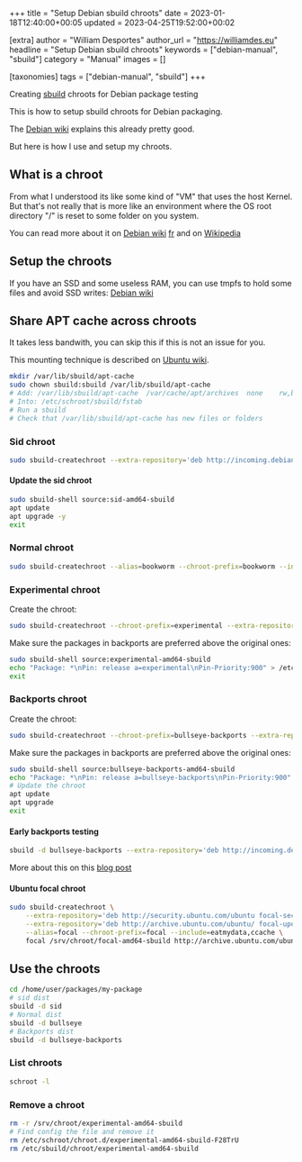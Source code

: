 +++
title = "Setup Debian sbuild chroots"
date = 2023-01-18T12:40:00+00:05
updated = 2023-04-25T19:52:00+00:02

[extra]
author = "William Desportes"
author_url = "https://williamdes.eu"
headline = "Setup Debian sbuild chroots"
keywords = ["debian-manual", "sbuild"]
category = "Manual"
images = []


[taxonomies]
tags = ["debian-manual", "sbuild"]
+++

Creating [sbuild](https://wiki.debian.org/sbuild) chroots for Debian package testing

<!-- more -->

This is how to setup sbuild chroots for Debian packaging.

The [Debian wiki](https://wiki.debian.org/sbuild) explains this already pretty good.

But here is how I use and setup my chroots.

## What is a chroot

From what I understood its like some kind of "VM" that uses the host Kernel.
But that's not really that is more like an environment where the OS root directory "/" is reset to some folder on you system.

You can read more about it on [Debian wiki](https://wiki.debian.org/chroot) [fr](https://wiki.debian.org/fr/Chroot) and on [Wikipedia](https://en.wikipedia.org/wiki/Chroot)

## Setup the chroots

If you have an SSD and some useless RAM, you can use tmpfs to hold some files and avoid SSD writes: [Debian wiki](https://wiki.debian.org/sbuild#sbuild_with_tmpfs_.28schroot.29)

## Share APT cache across chroots

It takes less bandwith, you can skip this if this is not an issue for you.

This mounting technique is described on [Ubuntu wiki](https://wiki.ubuntu.com/SimpleSbuild).

```sh
mkdir /var/lib/sbuild/apt-cache
sudo chown sbuild:sbuild /var/lib/sbuild/apt-cache
# Add: /var/lib/sbuild/apt-cache  /var/cache/apt/archives  none    rw,bind 0   0
# Into: /etc/schroot/sbuild/fstab
# Run a sbuild
# Check that /var/lib/sbuild/apt-cache has new files or folders
```

### Sid chroot

```sh
sudo sbuild-createchroot --extra-repository='deb http://incoming.debian.org/debian-buildd/ buildd-unstable main' --extra-repository='deb http://incoming.debian.org/debian-buildd/ buildd-sid main' --alias=sid --chroot-prefix=sid --include=eatmydata,ccache sid /srv/chroot/sid-amd64-sbuild http://ftp.fr.debian.org/debian
```

#### Update the sid chroot

```sh
sudo sbuild-shell source:sid-amd64-sbuild
apt update
apt upgrade -y
exit
```

### Normal chroot

```sh
sudo sbuild-createchroot --alias=bookworm --chroot-prefix=bookworm --include=eatmydata,ccache bookworm /srv/chroot/bookworm-amd64-sbuild http://ftp.fr.debian.org/debian
```

### Experimental chroot

Create the chroot:

```sh
sudo sbuild-createchroot --chroot-prefix=experimental --extra-repository='deb http://deb.debian.org/debian experimental main' --include=eatmydata,ccache bookworm /srv/chroot/experimental-amd64-sbuild http://ftp.fr.debian.org/debian
```

Make sure the packages in backports are preferred above the original ones:

```sh
sudo sbuild-shell source:experimental-amd64-sbuild
echo "Package: *\nPin: release a=experimental\nPin-Priority:900" > /etc/apt/preferences.d/experimental.pref
exit
```

### Backports chroot

Create the chroot:

```sh
sudo sbuild-createchroot --chroot-prefix=bullseye-backports --extra-repository='deb http://deb.debian.org/debian bullseye-backports main' --include=eatmydata,ccache bullseye /srv/chroot/bullseye-backports-amd64-sbuild http://ftp.fr.debian.org/debian
```

Make sure the packages in backports are preferred above the original ones:

```sh
sudo sbuild-shell source:bullseye-backports-amd64-sbuild
echo "Package: *\nPin: release a=bullseye-backports\nPin-Priority:900" > /etc/apt/preferences.d/bullseye-backports.pref
# Update the chroot
apt update
apt upgrade
exit
```

#### Early backports testing

```sh
sbuild -d bullseye-backports --extra-repository='deb http://incoming.debian.org/debian-buildd/ buildd-bullseye-backports main'
```

More about this on this [blog post](https://aerostitch.github.io/linux_and_unix/debian/sbuild_with_experimental_distribution.html)

#### Ubuntu focal chroot

```sh
sudo sbuild-createchroot \
    --extra-repository='deb http://security.ubuntu.com/ubuntu focal-security main restricted' \
    --extra-repository='deb http://archive.ubuntu.com/ubuntu/ focal-updates main restricted' \
    --alias=focal --chroot-prefix=focal --include=eatmydata,ccache \
    focal /srv/chroot/focal-amd64-sbuild http://archive.ubuntu.com/ubuntu/
```

## Use the chroots

```sh
cd /home/user/packages/my-package
# sid dist
sbuild -d sid
# Normal dist
sbuild -d bullseye
# Backports dist
sbuild -d bullseye-backports
```

### List chroots

```sh
schroot -l
```

### Remove a chroot

```sh
rm -r /srv/chroot/experimental-amd64-sbuild
# Find config the file and remove it
rm /etc/schroot/chroot.d/experimental-amd64-sbuild-F28TrU
rm /etc/sbuild/chroot/experimental-amd64-sbuild
```
